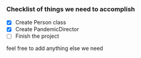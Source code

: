 ### Checklist of things we need to accomplish

- [x] Create Person class
- [x] Create PandemicDirector
- [ ] Finish the project

feel free to add anything else we need